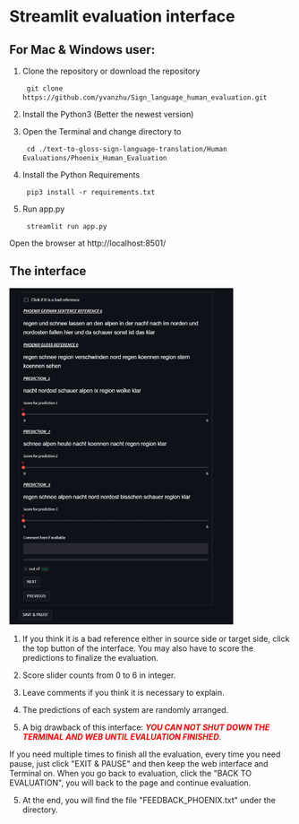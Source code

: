 # Streamlit evaluation interface

## For Mac & Windows user:

1. Clone the repository or download the repository
 
        git clone https://github.com/yvanzhu/Sign_language_human_evaluation.git
        
2. Install the Python3 (Better the newest version)
3. Open the Terminal and change directory to
        
        cd ./text-to-gloss-sign-language-translation/Human Evaluations/Phoenix_Human_Evaluation

4. Install the Python Requirements

        pip3 install -r requirements.txt

5. Run app.py

        streamlit run app.py

Open the browser at http://localhost:8501/

## The interface
<img src="https://github.com/yvanzhu/Sign_language_human_evaluation/blob/main/Phoenix_evaluation_new/Interface.png" width="400" height="600" alt="Image text"/><br/>

1. If you think it is a bad reference either in source side or target side, click the top button of the interface. You may also have to score the predictions to finalize the evaluation.

2. Score slider counts from 0 to 6 in integer. 

3. Leave comments if you think it is necessary to explain. 

4. The predictions of each system are randomly arranged.

5. A big drawback of this interface: <font color=red>**_YOU CAN NOT SHUT DOWN THE TERMINAL AND WEB UNTIL EVALUATION FINISHED_**</font>. 

  If you need multiple times to finish all the evaluation, every time you need pause, just click "EXIT & PAUSE" and then keep the web interface and Terminal on. When you go back to evaluation, click the "BACK TO EVALUATION", you will back to the page and continue evaluation. 

5. At the end, you will find the file "FEEDBACK_PHOENIX.txt" under the directory.
